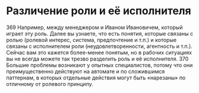 # Различение роли и её исполнителя

369 Например, между менеджером и Иваном Ивановичем, который играет эту роль. Далее вы узнаете, что есть понятия, которые связаны с ролью (ролевой интерес, система, предпочтение и т.п.) и которые связаны с исполнителем роли (неудовлетворенности, агентность и т.п.). Сейчас вам это кажется более-менее понятым, но в рабочих ситуациях вы не всегда можете так трезво разделить роль и её исполнителя. 
370 Большие проблемы возникают у опытных специалистов, потому что они преимущественно действуют на автомате и по сложившимся паттернам, в которых отдельные действия могут быть «нарезаны» по отличному от ролевого принципу.
